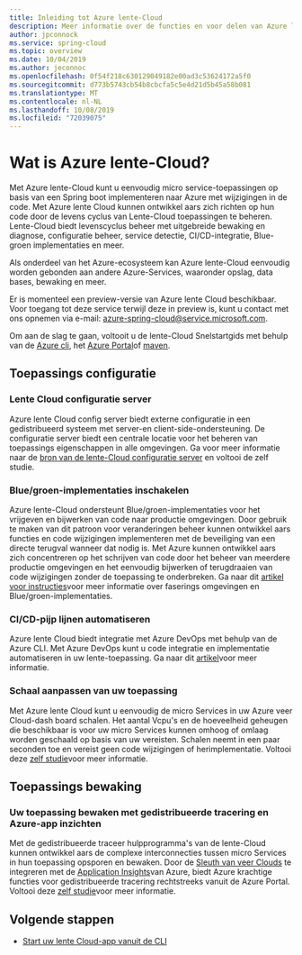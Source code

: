 ```yaml
---
title: Inleiding tot Azure lente-Cloud
description: Meer informatie over de functies en voor delen van Azure lente-Cloud voor het implementeren en beheren van Java lente-toepassingen in Azure.
author: jpconnock
ms.service: spring-cloud
ms.topic: overview
ms.date: 10/04/2019
ms.author: jeconnoc
ms.openlocfilehash: 0f54f218c630129049182e00ad3c53624172a5f0
ms.sourcegitcommit: d773b5743cb54b8cbcfa5c5e4d21d5b45a58b081
ms.translationtype: MT
ms.contentlocale: nl-NL
ms.lasthandoff: 10/08/2019
ms.locfileid: "72039075"
---
```

# <a name="what-is-azure-spring-cloud"></a>Wat is Azure lente-Cloud?

Met Azure lente-Cloud kunt u eenvoudig micro service-toepassingen op basis van een Spring boot implementeren naar Azure met wijzigingen in de code.  Met Azure lente Cloud kunnen ontwikkel aars zich richten op hun code door de levens cyclus van Lente-Cloud toepassingen te beheren.  Lente-Cloud biedt levenscyclus beheer met uitgebreide bewaking en diagnose, configuratie beheer, service detectie, CI/CD-integratie, Blue-groen implementaties en meer.

Als onderdeel van het Azure-ecosysteem kan Azure lente-Cloud eenvoudig worden gebonden aan andere Azure-Services, waaronder opslag, data bases, bewaking en meer.

Er is momenteel een preview-versie van Azure lente Cloud beschikbaar.  Voor toegang tot deze service terwijl deze in preview is, kunt u contact met ons opnemen via e-mail: azure-spring-cloud@service.microsoft.com.

Om aan de slag te gaan, voltooit u de lente-Cloud Snelstartgids met behulp van de [Azure cli](spring-cloud-quickstart-launch-app-cli.md), het [Azure Portal](spring-cloud-quickstart-launch-app-portal.md)of [maven](spring-cloud-quickstart-launch-app-maven.md).

## <a name="application-configuration"></a>Toepassings configuratie

### <a name="spring-cloud-config-server"></a>Lente Cloud configuratie server

Azure lente Cloud config server biedt externe configuratie in een gedistribueerd systeem met server-en client-side-ondersteuning.  De configuratie server biedt een centrale locatie voor het beheren van toepassings eigenschappen in alle omgevingen.  Ga voor meer informatie naar de [bron van de lente-Cloud configuratie server](https://spring.io/projects/spring-cloud-config.md) en voltooi de zelf studie.

### <a name="enable-bluegreen-deployments"></a>Blue/groen-implementaties inschakelen

Azure lente-Cloud ondersteunt Blue/groen-implementaties voor het vrijgeven en bijwerken van code naar productie omgevingen.  Door gebruik te maken van dit patroon voor veranderingen beheer kunnen ontwikkel aars functies en code wijzigingen implementeren met de beveiliging van een directe terugval wanneer dat nodig is.  Met Azure kunnen ontwikkel aars zich concentreren op het schrijven van code door het beheer van meerdere productie omgevingen en het eenvoudig bijwerken of terugdraaien van code wijzigingen zonder de toepassing te onderbreken.  Ga naar dit [artikel voor instructies](spring-cloud-howto-staging-environment.md)voor meer informatie over faserings omgevingen en Blue/groen-implementaties.

### <a name="automate-cicd-pipelines"></a>CI/CD-pijp lijnen automatiseren

Azure lente Cloud biedt integratie met Azure DevOps met behulp van de Azure CLI.  Met Azure DevOps kunt u code integratie en implementatie automatiseren in uw lente-toepassing.  Ga naar dit [artikel](spring-cloud-howto-cicd.md)voor meer informatie.

### <a name="scale-your-application"></a>Schaal aanpassen van uw toepassing

Met Azure lente Cloud kunt u eenvoudig de micro Services in uw Azure veer Cloud-dash board schalen.  Het aantal Vcpu's en de hoeveelheid geheugen die beschikbaar is voor uw micro Services kunnen omhoog of omlaag worden geschaald op basis van uw vereisten.  Schalen neemt in een paar seconden toe en vereist geen code wijzigingen of herimplementatie.  Voltooi deze [zelf studie](spring-cloud-tutorial-scale-manual.md)voor meer informatie.

## <a name="application-monitoring"></a>Toepassings bewaking

### <a name="monitor-your-application-using-distributed-tracing-and-azure-app-insights"></a>Uw toepassing bewaken met gedistribueerde tracering en Azure-app inzichten

Met de gedistribueerde traceer hulpprogramma's van de lente-Cloud kunnen ontwikkel aars de complexe interconnecties tussen micro Services in hun toepassing opsporen en bewaken.  Door de [Sleuth van veer Clouds](https://spring.io/projects/spring-cloud-sleuth) te integreren met de [Application Insights](../azure-monitor/insights/insights-overview.md)van Azure, biedt Azure krachtige functies voor gedistribueerde tracering rechtstreeks vanuit de Azure Portal.  Voltooi deze [zelf studie](spring-cloud-tutorial-distributed-tracing.md)voor meer informatie.

## <a name="next-steps"></a>Volgende stappen

- [Start uw lente Cloud-app vanuit de CLI](spring-cloud-quickstart-launch-app-cli.md)
